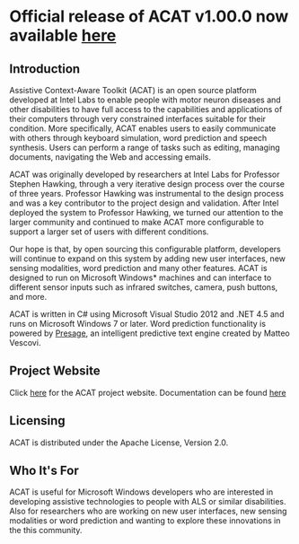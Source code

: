 # Official release of ACAT v1.00.0 now available [here](https://github.com/01org/acat/releases)

## Introduction

Assistive Context-Aware Toolkit (ACAT) is an open source platform developed at Intel Labs to enable people with motor neuron diseases and other disabilities to have full access to the capabilities and applications of their computers through very constrained interfaces suitable for their condition. More specifically, ACAT enables users to easily communicate with others through keyboard simulation, word prediction and speech synthesis. Users can perform a range of tasks such as editing, managing documents, navigating the Web and accessing emails.

ACAT was originally developed by researchers at Intel Labs for Professor Stephen Hawking, through a very iterative design process over the course of three years. Professor Hawking was instrumental to the design process and was a key contributor to the project design and validation. After Intel deployed the system to Professor Hawking, we turned our attention to the larger community and continued to make ACAT more configurable to support a larger set of users with different conditions.

Our hope is that, by open sourcing this configurable platform, developers will continue to expand on this system by adding new user interfaces, new sensing modalities, word prediction and many other features. ACAT is designed to run on Microsoft Windows* machines and can interface to different sensor inputs such as infrared switches, camera, push buttons, and more.

ACAT is written in C# using Microsoft Visual Studio 2012 and .NET 4.5 and runs on Microsoft Windows 7 or later. Word prediction functionality is powered by [Presage](http://presage.sourceforge.net/), an intelligent predictive text engine created by Matteo Vescovi.

## Project Website

Click [here](http://01.org/acat) for the ACAT project website.
Documentation can be found [here](https://01.org/acat/documentation-list)

## Licensing

ACAT is distributed under the Apache License, Version 2.0.

## Who It's For

ACAT is useful for Microsoft Windows developers who are interested in developing assistive technologies to people with ALS or similar disabilities. Also for researchers who are working on new user interfaces, new sensing modalities or word prediction and wanting to explore these innovations in the this community.
